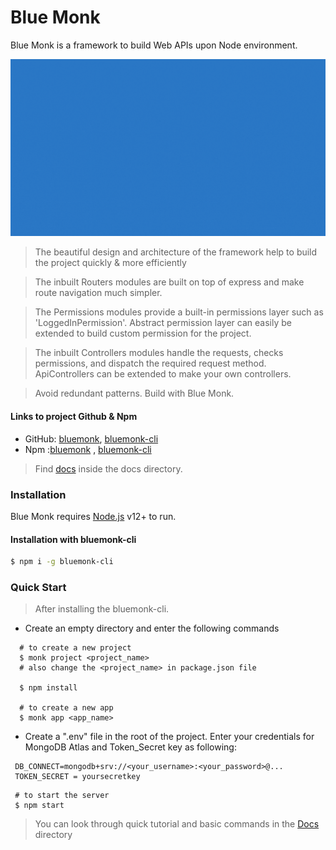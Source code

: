 # Blue Monk

Blue Monk is a framework to build Web APIs upon Node environment.

![](https://github.com/rachitaryal/BlueMonk/blob/master/images/logo/bluemonkwallpaper_blue.gif?raw=true)

> The beautiful design and architecture of the framework help to build the project quickly & more efficiently

> The inbuilt Routers modules are built on top of express and make route navigation much simpler.

> The Permissions modules provide a built-in permissions layer such as 'LoggedInPermission'. Abstract permission layer can easily be extended to build custom permission for the project.

> The inbuilt Controllers modules handle the requests, checks permissions, and dispatch the required request method. ApiControllers can be extended to make your own controllers.

> Avoid redundant patterns. Build with Blue Monk.

#### Links to project Github & Npm

- GitHub: [bluemonk](https://github.com/rachitaryal/BlueMonk), [bluemonk-cli](https://github.com/rachitaryal/blue_monk_cli)
- Npm :[bluemonk](https://www.npmjs.com/package/bluemonk) , [bluemonk-cli](https://www.npmjs.com/package/bluemonk-cli)

> Find [docs](https://github.com/rachitaryal/BlueMonk/tree/master/docs) inside the docs directory.

### Installation

Blue Monk requires [Node.js](https://nodejs.org/) v12+ to run.

#### Installation with bluemonk-cli

```sh
$ npm i -g bluemonk-cli

```

### Quick Start

> After installing the bluemonk-cli.

- Create an empty directory and enter the following commands

```
  # to create a new project
  $ monk project <project_name>
  # also change the <project_name> in package.json file

  $ npm install

  # to create a new app
  $ monk app <app_name>

```

- Create a ".env" file in the root of the project. Enter your credentials for MongoDB Atlas and Token_Secret key as following:

```
 DB_CONNECT=mongodb+srv://<your_username>:<your_password>@...
 TOKEN_SECRET = yoursecretkey

```

```
 # to start the server
 $ npm start
```

> You can look through quick tutorial and basic commands in the [Docs](https://github.com/rachitaryal/BlueMonk/tree/master/docs) directory

